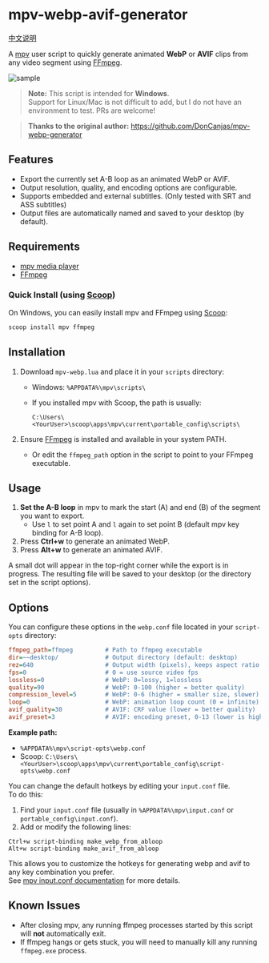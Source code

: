 # mpv-webp-avif-generator

[中文说明](README-CN.md)

A [mpv](https://mpv.io/) user script to quickly generate animated **WebP** or **AVIF** clips from any video segment using [FFmpeg](https://ffmpeg.org/).

![sample](./少女革命ウテナ.アドゥレセンス黙示録.avif)

> **Note:** This script is intended for **Windows**.  
> Support for Linux/Mac is not difficult to add, but I do not have an environment to test.  PRs are welcome!

> **Thanks to the original author:** https://github.com/DonCanjas/mpv-webp-generator

## Features

- Export the currently set A-B loop as an animated WebP or AVIF.
- Output resolution, quality, and encoding options are configurable.
- Supports embedded and external subtitles. (Only tested with SRT and ASS subtitles)
- Output files are automatically named and saved to your desktop (by default).

## Requirements

- [mpv media player](https://mpv.io/)
- [FFmpeg](https://ffmpeg.org/)

### Quick Install (using [Scoop](https://scoop.sh/))

On Windows, you can easily install mpv and FFmpeg using [Scoop](https://scoop.sh/):

```powershell
scoop install mpv ffmpeg
```

## Installation

1. Download `mpv-webp.lua` and place it in your `scripts` directory:
   - Windows: `%APPDATA%\mpv\scripts\`
   - If you installed mpv with Scoop, the path is usually: 

     `C:\Users\<YourUser>\scoop\apps\mpv\current\portable_config\scripts\`

2. Ensure [FFmpeg](https://ffmpeg.org/) is installed and available in your system PATH.
   - Or edit the `ffmpeg_path` option in the script to point to your FFmpeg executable.

## Usage

1. **Set the A-B loop** in mpv to mark the start (A) and end (B) of the segment you want to export.
   - Use `l` to set point A and `l` again to set point B (default mpv key binding for A-B loop).
2. Press **Ctrl+w** to generate an animated WebP.
3. Press **Alt+w** to generate an animated AVIF.

A small dot will appear in the top-right corner while the export is in progress. The resulting file will be saved to your desktop (or the directory set in the script options).

## Options

You can configure these options in the `webp.conf` file located in your `script-opts` directory:

```ini
ffmpeg_path=ffmpeg         # Path to ffmpeg executable
dir=~~desktop/             # Output directory (default: desktop)
rez=640                    # Output width (pixels), keeps aspect ratio
fps=0                      # 0 = use source video fps
lossless=0                 # WebP: 0=lossy, 1=lossless
quality=90                 # WebP: 0-100 (higher = better quality)
compression_level=5        # WebP: 0-6 (higher = smaller size, slower)
loop=0                     # WebP: animation loop count (0 = infinite)
avif_quality=30            # AVIF: CRF value (lower = better quality)
avif_preset=3              # AVIF: encoding preset, 0-13 (lower is higher quality and slower)
```
**Example path:**  
- `%APPDATA%\mpv\script-opts\webp.conf`  
- Scoop: `C:\Users\<YourUser>\scoop\apps\mpv\current\portable_config\script-opts\webp.conf`

You can change the default hotkeys by editing your `input.conf` file.  
To do this:

1. Find your `input.conf` file (usually in `%APPDATA%\mpv\input.conf` or `portable_config\input.conf`).
2. Add or modify the following lines:

```
Ctrl+w script-binding make_webp_from_abloop
Alt+w script-binding make_avif_from_abloop
```

This allows you to customize the hotkeys for generating webp and avif to any key combination you prefer.  
See [mpv input.conf documentation](https://mpv.io/manual/master/#input-conf) for more details.

## Known Issues

- After closing mpv, any running ffmpeg processes started by this script will **not** automatically exit.
- If ffmpeg hangs or gets stuck, you will need to manually kill any running `ffmpeg.exe` process.

